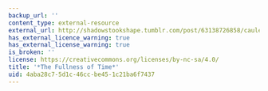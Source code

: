 ```yaml
---
backup_url: ''
content_type: external-resource
external_url: http://shadowstookshape.tumblr.com/post/63138726858/cauleen-smith-the-fullness-of-time-excerpt
has_external_licence_warning: true
has_external_license_warning: true
is_broken: ''
license: https://creativecommons.org/licenses/by-nc-sa/4.0/
title: '*The Fullness of Time*'
uid: 4aba28c7-5d1c-46cc-be45-1c21ba6f7437
---
```

